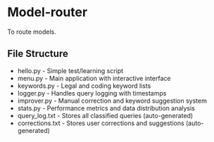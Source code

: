 # Model-router
To route models.

## File Structure

- hello.py - Simple test/learning script
- menu.py - Main application with interactive interface
- keywords.py - Legal and coding keyword lists
- logger.py - Handles query logging with timestamps
- improver.py - Manual correction and keyword suggestion system
- stats.py - Performance metrics and data distribution analysis
- query_log.txt - Stores all classified queries (auto-generated)
- corrections.txt - Stores user corrections and suggestions (auto-generated)
